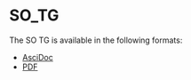# SO_TG

The SO TG is available in the following formats:
* [AsciDoc](data/SO)
* [PDF](data/SO/DataSpecification_SO.pdf)
